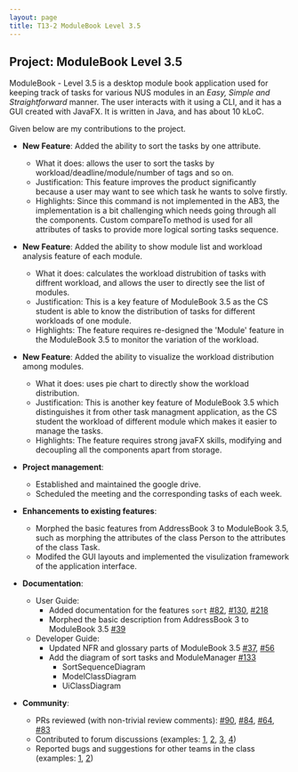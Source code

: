 ```yaml
---
layout: page
title: T13-2 ModuleBook Level 3.5
---
```


## Project: ModuleBook Level 3.5

ModuleBook - Level 3.5 is a desktop module book application used for keeping track of tasks for various NUS modules
in an *Easy, Simple and Straightforward* manner. 
The user interacts with it using a CLI, and it has a GUI created with JavaFX. It is written in Java, and has about 10 kLoC.

Given below are my contributions to the project.

* **New Feature**: Added the ability to sort the tasks by one attribute.
  * What it does: allows the user to sort the tasks by workload/deadline/module/number of tags and so on.
  * Justification: This feature improves the product significantly because a user may want to see which task he wants to solve firstly. 
  * Highlights: Since this command is not implemented in the AB3, the implementation is a bit challenging which needs going through all the components. 
	Custom compareTo method is used for all attributes of tasks to provide more logical sorting tasks sequence. 

* **New Feature**: Added the ability to show module list and workload analysis feature of each module.
  * What it does: calculates the workload distrubition of tasks with diffrent workload, and allows the user to directly see the list of modules.
  * Justification: This is a key feature of ModuleBook 3.5 as the CS student is able to know the distribution of tasks for different workloads of one module.
  * Highlights: The feature requires re-designed the 'Module' feature in the ModuleBook 3.5 to monitor the variation of the workload. 

* **New Feature**: Added the ability to visualize the workload distribution among modules.
  * What it does: uses pie chart to directly show the workload distribution.
  * Justification: This is another key feature of ModuleBook 3.5 which distinguishes it from other task managment application, as the CS student the workload of different module which makes it easier to manage the tasks.
  * Highlights: The feature requires strong javaFX skills, modifying and decoupling all the components apart from storage.

* **Project management**:
  * Established and maintained the google drive.
  * Scheduled the meeting and the corresponding tasks of each week.

* **Enhancements to existing features**:
  * Morphed the basic features from AddressBook 3 to ModuleBook 3.5, such as morphing the attributes of the class Person to the attributes of the class Task.
  * Modifed the GUI layouts and implemented the visulization framework of the application interface.

* **Documentation**:
  * User Guide:
    * Added documentation for the features `sort` [\#82](https://github.com/AY2021S2-CS2103T-T13-2/tp/pull/82), [\#130](https://github.com/AY2021S2-CS2103T-T13-2/tp/pull/130), [\#218](https://github.com/AY2021S2-CS2103T-T13-2/tp/pull/218)
    * Morphed the basic description from AddressBook 3 to ModuleBook 3.5 [\#39](https://github.com/AY2021S2-CS2103T-T13-2/tp/pull/39)
  * Developer Guide:
    * Updated NFR and glossary parts of ModuleBook 3.5 [\#37](https://github.com/AY2021S2-CS2103T-T13-2/tp/pull/37), [\#56](https://github.com/AY2021S2-CS2103T-T13-2/tp/pull/56)
    * Add the diagram of sort tasks and ModuleManager [\#133](https://github.com/AY2021S2-CS2103T-T13-2/tp/pull/133) 
        * SortSequenceDiagram
    	* ModelClassDiagram
    	* UiClassDiagram

* **Community**:
  * PRs reviewed (with non-trivial review comments): [\#90](https://github.com/AY2021S2-CS2103T-T13-2/tp/pull/90), [\#84](https://github.com/AY2021S2-CS2103T-T13-2/tp/pull/84), [\#64](https://github.com/AY2021S2-CS2103T-T13-2/tp/pull/64), [\#83](https://github.com/AY2021S2-CS2103T-T13-2/tp/pull/83)
  * Contributed to forum discussions (examples: [1](https://github.com/nus-cs2103-AY2021S2/forum/issues/137), [2](https://github.com/nus-cs2103-AY2021S2/forum/issues/245), [3](https://github.com/nus-cs2103-AY2021S2/forum/issues/206), [4](https://github.com/nus-cs2103-AY2021S2/forum/issues/15))
  * Reported bugs and suggestions for other teams in the class (examples: [1](https://github.com/AY2021S2-CS2103T-W10-4/tp/issues/220), [2](https://github.com/AY2021S2-CS2103T-W10-4/tp/issues/219))
  
